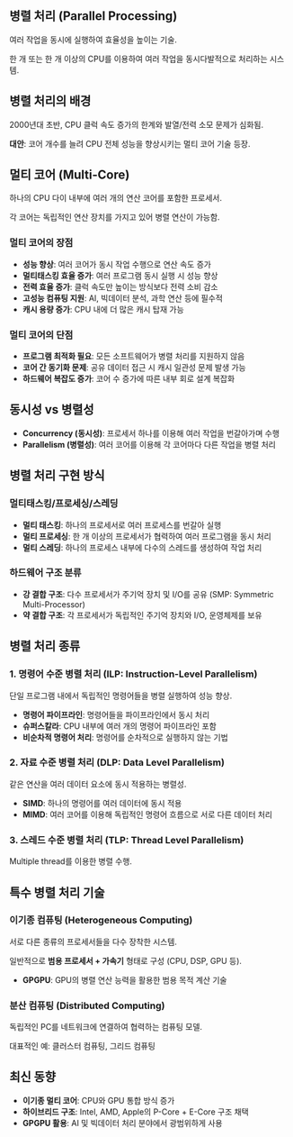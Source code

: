 ## 병렬 처리 (Parallel Processing)

여러 작업을 동시에 실행하여 효율성을 높이는 기술.

한 개 또는 한 개 이상의 CPU를 이용하여 여러 작업을 동시다발적으로 처리하는 시스템.

## 병렬 처리의 배경

2000년대 초반, CPU 클럭 속도 증가의 한계와 발열/전력 소모 문제가 심화됨.

**대안**: 코어 개수를 늘려 CPU 전체 성능을 향상시키는 멀티 코어 기술 등장.

## 멀티 코어 (Multi-Core)

하나의 CPU 다이 내부에 여러 개의 연산 코어를 포함한 프로세서.

각 코어는 독립적인 연산 장치를 가지고 있어 병렬 연산이 가능함.

### 멀티 코어의 장점

* **성능 향상**: 여러 코어가 동시 작업 수행으로 연산 속도 증가
* **멀티태스킹 효율 증가**: 여러 프로그램 동시 실행 시 성능 향상
* **전력 효율 증가**: 클럭 속도만 높이는 방식보다 전력 소비 감소
* **고성능 컴퓨팅 지원**: AI, 빅데이터 분석, 과학 연산 등에 필수적
* **캐시 용량 증가**: CPU 내에 더 많은 캐시 탑재 가능

### 멀티 코어의 단점

* **프로그램 최적화 필요**: 모든 소프트웨어가 병렬 처리를 지원하지 않음
* **코어 간 동기화 문제**: 공유 데이터 접근 시 캐시 일관성 문제 발생 가능
* **하드웨어 복잡도 증가**: 코어 수 증가에 따른 내부 회로 설계 복잡화

## 동시성 vs 병렬성

* **Concurrency (동시성)**: 프로세서 하나를 이용해 여러 작업을 번갈아가며 수행
* **Parallelism (병렬성)**: 여러 코어를 이용해 각 코어마다 다른 작업을 병렬 처리

## 병렬 처리 구현 방식

### 멀티태스킹/프로세싱/스레딩

* **멀티 태스킹**: 하나의 프로세서로 여러 프로세스를 번갈아 실행
* **멀티 프로세싱**: 한 개 이상의 프로세서가 협력하여 여러 프로그램을 동시 처리
* **멀티 스레딩**: 하나의 프로세스 내부에 다수의 스레드를 생성하여 작업 처리

### 하드웨어 구조 분류

* **강 결합 구조**: 다수 프로세서가 주기억 장치 및 I/O를 공유 (SMP: Symmetric Multi-Processor)
* **약 결합 구조**: 각 프로세서가 독립적인 주기억 장치와 I/O, 운영체제를 보유

## 병렬 처리 종류

### 1. 명령어 수준 병렬 처리 (ILP: Instruction-Level Parallelism)

단일 프로그램 내에서 독립적인 명령어들을 병렬 실행하여 성능 향상.

* **명령어 파이프라인**: 명령어들을 파이프라인에서 동시 처리
* **슈퍼스칼라**: CPU 내부에 여러 개의 명령어 파이프라인 포함
* **비순차적 명령어 처리**: 명령어를 순차적으로 실행하지 않는 기법

### 2. 자료 수준 병렬 처리 (DLP: Data Level Parallelism)

같은 연산을 여러 데이터 요소에 동시 적용하는 병렬성.

* **SIMD**: 하나의 명령어를 여러 데이터에 동시 적용
* **MIMD**: 여러 코어를 이용해 독립적인 명령어 흐름으로 서로 다른 데이터 처리

### 3. 스레드 수준 병렬 처리 (TLP: Thread Level Parallelism)

Multiple thread를 이용한 병렬 수행.

## 특수 병렬 처리 기술

### 이기종 컴퓨팅 (Heterogeneous Computing)

서로 다른 종류의 프로세서들을 다수 장착한 시스템.

일반적으로 **범용 프로세서 + 가속기** 형태로 구성 (CPU, DSP, GPU 등).

* **GPGPU**: GPU의 병렬 연산 능력을 활용한 범용 목적 계산 기술

### 분산 컴퓨팅 (Distributed Computing)

독립적인 PC를 네트워크에 연결하여 협력하는 컴퓨팅 모델.

대표적인 예: 클러스터 컴퓨팅, 그리드 컴퓨팅

## 최신 동향

* **이기종 멀티 코어**: CPU와 GPU 통합 방식 증가
* **하이브리드 구조**: Intel, AMD, Apple의 P-Core + E-Core 구조 채택
* **GPGPU 활용**: AI 및 빅데이터 처리 분야에서 광범위하게 사용